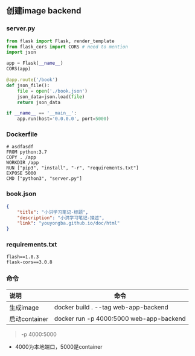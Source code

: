 ## 创建image backend
### server.py
```python 
from flask import Flask, render_template
from flask_cors import CORS # need to mention
import json

app = Flask(__name__)
CORS(app)

@app.route('/book')
def json_file():
    file = open('./book.json')
    json_data=json.load(file)
    return json_data

if __name__ == '__main__':
    app.run(host='0.0.0.0', port=5000)
```

### Dockerfile

```shell
# asdfasdf
FROM python:3.7
COPY . /app
WORKDIR /app
RUN ["pip3", "install", "-r", "requirements.txt"]
EXPOSE 5000
CMD ["python3", "server.py"]
```


### book.json

```json
{
    "title": "小洪学习笔记-标题",
    "description": "小洪学习笔记-描述",
    "link": "youyongba.github.io/doc/html"
}

```

### requirements.txt

```shell
flash==1.0.3
flask-cors==3.0.8
```

### 命令


| 说明 |  命令  |
| :-- | --  |
|生成image|docker build . --tag web-app-backend |
|启动container |docker run -p 4000:5000 web-app-backend |

> -p 4000:5000
- 4000为本地端口，5000是container
